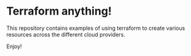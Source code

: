 # Terraform anything!

This repository contains examples of using terraform to create various resources across the different cloud providers.

Enjoy!
